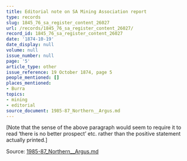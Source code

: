 ```yaml
---
title: Editorial note on SA Mining Association report
type: records
slug: 1845_76_sa_register_content_26027
url: /records/1845_76_sa_register_content_26027/
record_id: 1845_76_sa_register_content_26027
date: '1874-10-19'
date_display: null
volume: null
issue_number: null
page: '5'
article_type: other
issue_reference: 19 October 1874, page 5
people_mentioned: []
places_mentioned:
- Burra
topics:
- mining
- editorial
source_document: 1985-87_Northern__Argus.md
---
```


[Note that the sense of the above paragraph would seem to require it to read ‘there is no better prospect’ etc. rather than the positive statement actually printed.]

Source: [1985-87_Northern__Argus.md](/downloads/markdown/1985-87_Northern__Argus.md)
